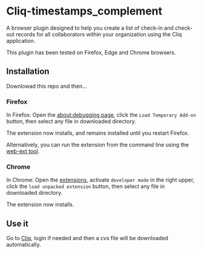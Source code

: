 # Cliq-timestamps_complement
A browser plugin designed to help you create a list of check-in and check-out records for all collaborators within your organization using the Cliq application.

This plugin has been tested on Firefox, Edge and Chrome browsers.

## Installation 
Downlowad this repo and then...

### Firefox
In Firefox: Open the [about:debugging page](about:debugging#/runtime/this-firefox), click the `Load Temporary Add-on` button, then select any file in downloaded directory.

The extension now installs, and remains installed until you restart Firefox.

Alternatively, you can run the extension from the command line using the [web-ext tool](https://extensionworkshop.com/documentation/develop/getting-started-with-web-ext/).

### Chrome
In Chrome: Open the [extensions](chrome://extensions/), activate `developer mode` in the right upper, click the `load unpacked extension` button, then select any file in downloaded directory.

The extension now installs.

## Use it
Go to [Cliq](https://cliq.zoho.com/), login if needed and then a cvs file will be downloaded automatically.

